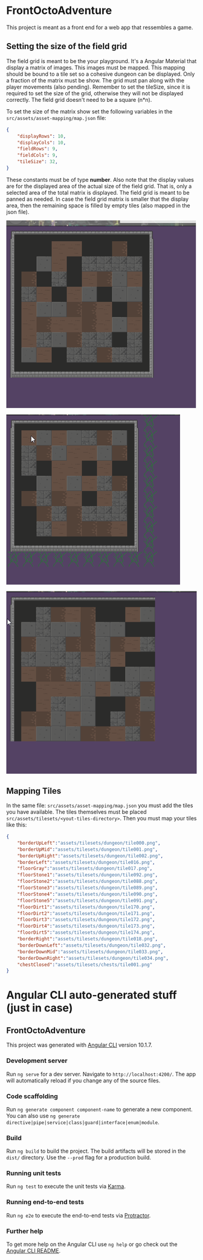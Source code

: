 # FrontOctoAdventure
This project is meant as a front end for a web app that ressembles a game.

## Setting the size of the field grid
The field grid is meant to be the your playground. It's a Angular Material that display a matrix of images. This images must be mapped. This mapping should be bound to a tile set so a cohesive dungeon can be displayed. Only a fraction of the matrix must be show. The grid must pan along with the player movements (also pending). Remember to set the tileSize, since it is required to set the size of the grid, otherwise they will not be displayed correctly. The field grid doesn't need to be a square (n*n).

To set the size of the matrix show set the following variables in the `src/assets/asset-mapping/map.json` file:
```json
{
    "displayRows": 10,
    "displayCols": 10,
    "fieldRows": 9,
    "fieldCols": 9,
    "tileSize": 32,
}
```
These constants must be of type **number**. Also note that the display values are for the displayed area of the actual size of the field grid. That is, only a selected area of the total matrix is displayed. The field grid is meant to be panned as needed. In case the field grid matrix is smaller that the display area, then the remaining space is filled by empty tiles (also mapped in the json file).

![10x10 10x10](front-octo-adventure\screenshots\10x10_10x10FrontOctoAdventure.png?raw=true "A 9 by 9 field displayed in a 10 by 10 area")

![10x10 9x9](front-octo-adventure\screenshots\10x10_9x9FrontOctoAdventure.png?raw=true "A 9 by 9 field displayed in a 10 by 10 area")

![10x10 15x15](front-octo-adventure\screenshots\10x10_15x15FrontOctoAdventure.png?raw=true "A 15 by 15 field displayed in a 10 by 10 area")

## Mapping Tiles

In the same file: `src/assets/asset-mapping/map.json` you must add the tiles you have available. The tiles themselves must be placed `src/assets/tilesets/<yout-tiles-directory>`. Then you must map your tiles like this:
```json
{
    "borderUpLeft":"assets/tilesets/dungeon/tile000.png",
    "borderUpMid":"assets/tilesets/dungeon/tile001.png",
    "borderUpRight":"assets/tilesets/dungeon/tile002.png",
    "borderLeft":"assets/tilesets/dungeon/tile016.png",
    "floorGray":"assets/tilesets/dungeon/tile017.png",
    "floorStone1":"assets/tilesets/dungeon/tile092.png",
    "floorStone2":"assets/tilesets/dungeon/tile088.png",
    "floorStone3":"assets/tilesets/dungeon/tile089.png",
    "floorStone4":"assets/tilesets/dungeon/tile090.png",
    "floorStone5":"assets/tilesets/dungeon/tile091.png",
    "floorDirt1":"assets/tilesets/dungeon/tile170.png",
    "floorDirt2":"assets/tilesets/dungeon/tile171.png",
    "floorDirt3":"assets/tilesets/dungeon/tile172.png",
    "floorDirt4":"assets/tilesets/dungeon/tile173.png",
    "floorDirt5":"assets/tilesets/dungeon/tile174.png",
    "borderRight":"assets/tilesets/dungeon/tile018.png",
    "borderDownLeft":"assets/tilesets/dungeon/tile032.png",
    "borderDownMid":"assets/tilesets/dungeon/tile033.png",
    "borderDownRight":"assets/tilesets/dungeon/tile034.png",
    "chestClosed":"assets/tilesets/chests/tile001.png"
}
```

# Angular CLI auto-generated stuff (just in case)

## FrontOctoAdventure

This project was generated with [Angular CLI](https://github.com/angular/angular-cli) version 10.1.7.

### Development server

Run `ng serve` for a dev server. Navigate to `http://localhost:4200/`. The app will automatically reload if you change any of the source files.

### Code scaffolding

Run `ng generate component component-name` to generate a new component. You can also use `ng generate directive|pipe|service|class|guard|interface|enum|module`.

### Build

Run `ng build` to build the project. The build artifacts will be stored in the `dist/` directory. Use the `--prod` flag for a production build.

### Running unit tests

Run `ng test` to execute the unit tests via [Karma](https://karma-runner.github.io).

### Running end-to-end tests

Run `ng e2e` to execute the end-to-end tests via [Protractor](http://www.protractortest.org/).

### Further help

To get more help on the Angular CLI use `ng help` or go check out the [Angular CLI README](https://github.com/angular/angular-cli/blob/master/README.md).
